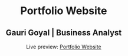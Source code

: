 <h1 align="center">Portfolio Website</h1>
<h2 align="center">Gauri Goyal | Business Analyst </h2>
<p align="center">Live preview: <a href="https://themalni.github.io/portfolio">Portfolio Website</a></p><br>
<p align="center">

